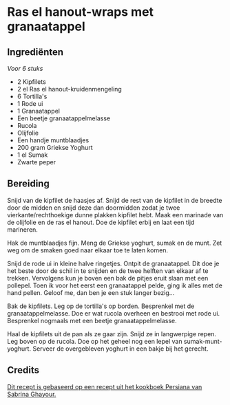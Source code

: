 # Ras el hanout-wraps met granaatappel
## Ingrediënten
_Voor 6 stuks_

- 2 Kipfilets
- 2 el Ras el hanout-kruidenmengeling
- 6 Tortilla's
- 1 Rode ui
- 1 Granaatappel
- Een beetje granaatappelmelasse
- Rucola
- Olijfolie
- Een handje muntblaadjes
- 200 gram Griekse Yoghurt
- 1 el Sumak
- Zwarte peper

## Bereiding
Snijd van de kipfilet de haasjes af. Snijd de rest van de kipfilet in de breedte door de midden en snijd deze dan doormidden zodat je twee vierkante/rechthoekige dunne plakken kipfilet hebt. Maak een marinade van de olijfolie en de ras el hanout. Doe de kipfilet erbij en laat een tijd marineren.

Hak de muntblaadjes fijn. Meng de Griekse yoghurt, sumak en de munt. Zet weg om de smaken goed naar elkaar toe te laten komen.

Snijd de rode ui in kleine halve ringetjes. Ontpit de granaatappel. Dit doe je het beste door de schil in te snijden en de twee helften van elkaar af te trekken. Vervolgens kun je boven een bak de pitjes eruit slaan met een pollepel. Toen ik voor het eerst een granaatappel pelde, ging ik alles met de hand pellen. Geloof me, dan ben je een stuk langer bezig...

Bak de kipfilets. Leg op de tortilla's op borden. Besprenkel met de granaatappelmelasse. Doe er wat rucola overheen en bestrooi met rode ui. Besprenkel nogmaals met een beetje granaatappelmelasse. 

Haal de kipfilets uit de pan als ze gaar zijn. Snijd ze in langwerpige repen. Leg boven op de rucola. Doe op het geheel nog een lepel van sumak-munt-yoghurt. Serveer de overgebleven yoghurt in een bakje bij het gerecht.

## Credits
[Dit recept is gebaseerd op een recept uit het kookboek Persiana van Sabrina Ghayour.](https://www.bol.com/nl/p/persiana/9200000030730083/)
